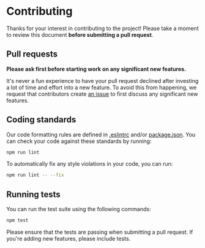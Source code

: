 # Contributing

Thanks for your interest in contributing to the project! Please take a moment to review this document **before submitting a pull request**.

## Pull requests

**Please ask first before starting work on any significant new features.**

It's never a fun experience to have your pull request declined after investing a lot of time and effort into a new feature. To avoid this from happening, we request that contributors create [an issue](https://github.com/VicGUTT/tailwindcss-debug/issues) to first discuss any significant new features.

## Coding standards

Our code formatting rules are defined in [.eslintrc](https://github.com/VicGUTT/tailwindcss-debug/blob/main/.eslintrc.json) and/or [package.json](https://github.com/VicGUTT/tailwindcss-debug/blob/main/package.json). You can check your code against these standards by running:

```sh
npm run lint
```

To automatically fix any style violations in your code, you can run:

```sh
npm run lint -- --fix
```

## Running tests

You can run the test suite using the following commands:

```sh
npm test
```

Please ensure that the tests are passing when submitting a pull request. If you're adding new features, please include tests.
